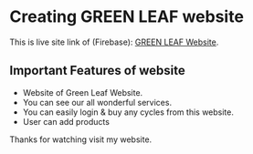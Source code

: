 # Creating GREEN LEAF website

This is live site link of (Firebase):  [GREEN LEAF Website](https://green-leaf-63665.web.app/).

## Important Features of website
<ul>
    <li>Website of Green Leaf Website.</li>
    <li>You can see our all wonderful services.</li>
    <li>You can easily login & buy any cycles from this website. </li>
    <li>User can add products</li>
</ul>

Thanks for watching visit my website.